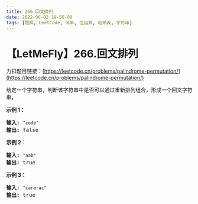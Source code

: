 ```yaml
---
title: 266.回文排列
date: 2022-06-02 19-56-08
tags: [题解, LeetCode, 简单, 位运算, 哈希表, 字符串]
---
```


# 【LetMeFly】266.回文排列

力扣题目链接：[https://leetcode.cn/problems/palindrome-permutation/](https://leetcode.cn/problems/palindrome-permutation/)

<p>给定一个字符串，判断该字符串中是否可以通过重新排列组合，形成一个回文字符串。</p>

<p><strong>示例 1：</strong></p>

<pre><strong>输入:</strong> <code>&quot;code&quot;</code>
<strong>输出:</strong> false</pre>

<p><strong>示例 2：</strong></p>

<pre><strong>输入:</strong> <code>&quot;aab&quot;</code>
<strong>输出:</strong> true</pre>

<p><strong>示例 3：</strong></p>

<pre><strong>输入:</strong> <code>&quot;carerac&quot;</code>
<strong>输出:</strong> true</pre>


    